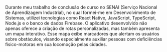 Durante meu trabalho de conclusão de curso no SENAI (Serviço Nacional de Aprendizagem Industrial), no qual formei-me em Desenvolvimento de Sistemas, utilizei tecnologias como React Native, JavaScript, TypeScript, Node.js e o banco de dados Firebase. O aplicativo desenvolvido não apenas oferece a criação de rotas personalizadas, mas também apresenta um mapa interativo. Esse mapa exibe marcadores que alertam os usuários sobre obstáculos, visando especialmente auxiliar pessoas com deficiências físico-motoras em sua locomoção pelas cidades.
